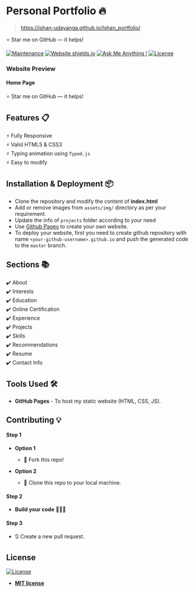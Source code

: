 # Personal Portfolio 🔥
> https://ishan-udayanga.github.io/Ishan_portfolio/

:star: Star me on GitHub — it helps!

[![Maintenance](https://img.shields.io/badge/maintained-yes-green.svg)](https://ishan-udayanga.github.io/commits/master)
[![Website shields.io](https://img.shields.io/badge/website-up-yellow)](https://ishan-udayanga.github.io/)
[![Ask Me Anything !](https://img.shields.io/badge/ask%20me-linkedin-1abc9c.svg)](https://www.linkedin.com/in/ishan-udayanga/)
[![License](http://img.shields.io/:license-mit-blue.svg?style=flat-square)](http://badges.mit-license.org)

### Website Preview
#### Home Page
 


:star: Star me on GitHub — it helps!

## Features 📋
⚡️ Fully Responsive\
⚡️ Valid HTML5 & CSS3\
⚡️ Typing animation using `Typed.js`\
⚡️ Easy to modify

## Installation & Deployment 📦
- Clone the repository and modify the content of <b>index.html</b> 
- Add or remove images from `assets/img/` directory as per your requirement.
- Update the info of `projects` folder according to your need
- Use [Github Pages](https://create-react-app.dev/docs/deployment/#github-pages) to create your own website.
- To deploy your website, first you need to create github repository with name `<your-github-username>.github.io` and push the generated code to the `master` branch.

## Sections 📚
✔️ About\
✔️ Interests\
✔️ Education\
✔️ Online Certification\
✔️ Experience\
✔️ Projects \
✔️ Skills \
✔️ Recommendations \
✔️ Resume\
✔️ Contact Info



## Tools Used 🛠️
* <b>GitHub Pages</b> - To host my static website (HTML, CSS, JS).

## Contributing 💡
#### Step 1

- **Option 1**
    - 🍴 Fork this repo!

- **Option 2**
    - 👯 Clone this repo to your local machine.


#### Step 2

- **Build your code** 🔨🔨🔨

#### Step 3

- 🔃 Create a new pull request.

## License
[![License](http://img.shields.io/:license-mit-blue.svg?style=flat-square)](http://badges.mit-license.org)

- **[MIT license](http://opensource.org/licenses/mit-license.php)**
